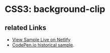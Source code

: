 # CSS3: background-clip

## related Links

* [View Sample Live on Netlify](https://rasx-node-js.netlify.com/css3-background-clip/)
* [CodePen.io historical sample](https://codepen.io/rasx/pen/Jkevd).